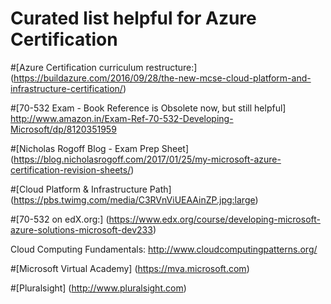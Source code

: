 # Curated list helpful for Azure Certification



#[Azure Certification curriculum restructure:]
(https://buildazure.com/2016/09/28/the-new-mcse-cloud-platform-and-infrastructure-certification/)

#[70-532 Exam  - Book Reference is Obsolete now, but still helpful]
http://www.amazon.in/Exam-Ref-70-532-Developing-Microsoft/dp/8120351959

#[Nicholas Rogoff Blog - Exam Prep Sheet]
(https://blog.nicholasrogoff.com/2017/01/25/my-microsoft-azure-certification-revision-sheets/)


#[Cloud Platform & Infrastructure Path]
(https://pbs.twimg.com/media/C3RVnViUEAAinZP.jpg:large)

#[70-532 on edX.org:]
(https://www.edx.org/course/developing-microsoft-azure-solutions-microsoft-dev233)

Cloud Computing Fundamentals:
http://www.cloudcomputingpatterns.org/

#[Microsoft Virtual Academy]
(https://mva.microsoft.com)

#[Pluralsight]
(http://www.pluralsight.com)
